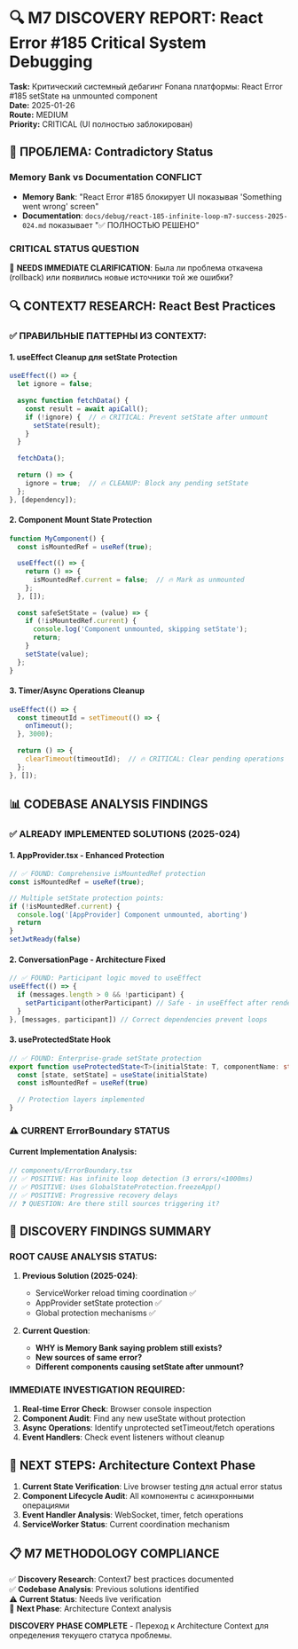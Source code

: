 # 🔍 M7 DISCOVERY REPORT: React Error #185 Critical System Debugging

**Task:** Критический системный дебагинг Fonana платформы: React Error #185 setState на unmounted component  
**Date:** 2025-01-26  
**Route:** MEDIUM  
**Priority:** CRITICAL (UI полностью заблокирован)

## 🚨 ПРОБЛЕМА: Contradictory Status

### **Memory Bank vs Documentation CONFLICT**
- **Memory Bank**: "React Error #185 блокирует UI показывая 'Something went wrong' screen"
- **Documentation**: `docs/debug/react-185-infinite-loop-m7-success-2025-024.md` показывает "✅ ПОЛНОСТЬЮ РЕШЕНО"

### **CRITICAL STATUS QUESTION**
🔴 **NEEDS IMMEDIATE CLARIFICATION**: Была ли проблема откачена (rollback) или появились новые источники той же ошибки?

## 🔍 CONTEXT7 RESEARCH: React Best Practices

### **✅ ПРАВИЛЬНЫЕ ПАТТЕРНЫ ИЗ CONTEXT7:**

#### **1. useEffect Cleanup для setState Protection**
```typescript
useEffect(() => {
  let ignore = false;
  
  async function fetchData() {
    const result = await apiCall();
    if (!ignore) {  // 🔥 CRITICAL: Prevent setState after unmount
      setState(result);
    }
  }
  
  fetchData();
  
  return () => {
    ignore = true;  // 🔥 CLEANUP: Block any pending setState
  };
}, [dependency]);
```

#### **2. Component Mount State Protection**
```typescript
function MyComponent() {
  const isMountedRef = useRef(true);
  
  useEffect(() => {
    return () => {
      isMountedRef.current = false;  // 🔥 Mark as unmounted
    };
  }, []);
  
  const safeSetState = (value) => {
    if (!isMountedRef.current) {
      console.log('Component unmounted, skipping setState');
      return;
    }
    setState(value);
  };
}
```

#### **3. Timer/Async Operations Cleanup**
```typescript
useEffect(() => {
  const timeoutId = setTimeout(() => {
    onTimeout();
  }, 3000);
  
  return () => {
    clearTimeout(timeoutId);  // 🔥 CRITICAL: Clear pending operations
  };
}, []);
```

## 📊 CODEBASE ANALYSIS FINDINGS

### **✅ ALREADY IMPLEMENTED SOLUTIONS (2025-024)**

#### **1. AppProvider.tsx - Enhanced Protection**
```typescript
// ✅ FOUND: Comprehensive isMountedRef protection
const isMountedRef = useRef(true);

// Multiple setState protection points:
if (!isMountedRef.current) {
  console.log('[AppProvider] Component unmounted, aborting')
  return
}
setJwtReady(false)
```

#### **2. ConversationPage - Architecture Fixed**
```typescript
// ✅ FOUND: Participant logic moved to useEffect
useEffect(() => {
  if (messages.length > 0 && !participant) {
    setParticipant(otherParticipant) // Safe - in useEffect after render
  }
}, [messages, participant]) // Correct dependencies prevent loops
```

#### **3. useProtectedState Hook**
```typescript
// ✅ FOUND: Enterprise-grade setState protection
export function useProtectedState<T>(initialState: T, componentName: string) {
  const [state, setState] = useState(initialState)
  const isMountedRef = useRef(true)
  
  // Protection layers implemented
}
```

### **⚠️ CURRENT ErrorBoundary STATUS**

#### **Current Implementation Analysis:**
```typescript
// components/ErrorBoundary.tsx
// ✅ POSITIVE: Has infinite loop detection (3 errors/<1000ms)
// ✅ POSITIVE: Uses GlobalStateProtection.freezeApp()
// ✅ POSITIVE: Progressive recovery delays
// ❓ QUESTION: Are there still sources triggering it?
```

## 🎯 DISCOVERY FINDINGS SUMMARY

### **ROOT CAUSE ANALYSIS STATUS:**

1. **Previous Solution (2025-024)**: 
   - ServiceWorker reload timing coordination ✅
   - AppProvider setState protection ✅
   - Global protection mechanisms ✅

2. **Current Question**: 
   - **WHY is Memory Bank saying problem still exists?**
   - **New sources of same error?**
   - **Different components causing setState after unmount?**

### **IMMEDIATE INVESTIGATION REQUIRED:**

1. **Real-time Error Check**: Browser console inspection
2. **Component Audit**: Find any new useState without protection
3. **Async Operations**: Identify unprotected setTimeout/fetch operations
4. **Event Handlers**: Check event listeners without cleanup

## 🚀 NEXT STEPS: Architecture Context Phase

1. **Current State Verification**: Live browser testing для actual error status
2. **Component Lifecycle Audit**: All компоненты с асинхронными операциями  
3. **Event Handler Analysis**: WebSocket, timer, fetch operations
4. **ServiceWorker Status**: Current coordination mechanism

## 📋 M7 METHODOLOGY COMPLIANCE

✅ **Discovery Research**: Context7 best practices documented  
✅ **Codebase Analysis**: Previous solutions identified  
⚠️ **Current Status**: Needs live verification  
🔄 **Next Phase**: Architecture Context analysis

**DISCOVERY PHASE COMPLETE** - Переход к Architecture Context для определения текущего статуса проблемы. 